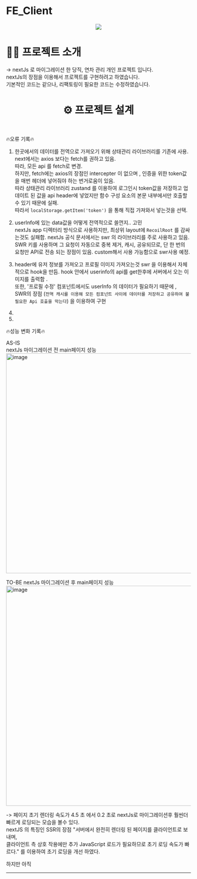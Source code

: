 # FE_Client

<div style="text-align: center;">
  <img src="https://github.com/FastCampus-Mini5/BE_server/assets/86757234/55cceba1-9349-4336-9439-8fd86e195f24"/>
</div>

<h1> 🐻‍❄ 프로젝트 소개</h1>
-> nextJs 로 마이그레이션 한 당직, 연차 관리 개인 프로젝트 입니다. <br> nextJs의 장점을 이용해서 프로젝트를 구현하려고 하였습니다.<br>
기본적인 코드는 같으나, 리팩토링이 필요한 코드는 수정하였습니다.

<div align=center><h1> ⚙ 프로젝트 설계 </h1></div><br>


🔥오류 기록🔥<br>
1. 한곳에서의 데이터를 전역으로 가져오기 위해 상태관리 라이브러리를 기존에 사용. next에서는 axios 보다는 fetch를 권하고 있음.<br>
따라, 모든 api 를 fetch로 변경. <br>
하지만, fetch에는 axios의 장점인 intercepter 이 없으며 , 인증을 위한 token값을 매번 헤더에 넣어줘야 하는 번거로움이 있음.<br>
따라 상태관리 라이브러리 zustand 를 이용하여 로그인시 token값을 저장하고 업데이트 된 값을 api header에 넣었지만 함수 구성 요소의 본문 내부에서만 호출할수 있기 때문에 실패.<br>
따라서 `localStorage.getItem('token')` 을 통해 직접 가져와서 넣는것을 선택. <br>

2.  userInfo에 있는 data값을 어떻게 전역적으로 쓸껀지.. 고민  <br>
nextJs app 디렉터리 방식으로 사용하지만, 최상위 layout에 `RecoilRoot` 를  감싸는것도 실패함. nextJs 공식 문서에서는 swr 의 라이브러리를 주로 사용하고 있음. <br>
SWR 키를 사용하며 그 요청이 자동으로 중복 제거, 캐시, 공유되므로, 단 한 번의 요청만 API로 전송 되는 장점이 있음. custom해서 사용 가능함으로 swr사용 예정.

3. header에 유저 정보를 가져오고 프로필 이미지 가져오는것 swr 을 이용해서 자체적으로 hook을 만듬. hook 안에서 userinfo의 api를 get한후에 서버에서 오는 이미지를 출력함 . <br>
또한, '프로필 수정' 컴포넌트에서도 userInfo 의 데이터가 필요하기 때문에 , <br/>
SWR의 장점 (`전역 캐시를 이용해 모든 컴포넌트 사이에 데이터를 저장하고 공유하여 불필요한 Api 호출을 막는다`) 을 이용하여 구현 


5. 





6.
🔥성능 변화 기록🔥<br>

AS-IS <br>
 nextJs 마이그레이션 전 main페이지 성능<br> 
<img width="600" height="600" alt="image" src="https://github.com/hahahaday12/Next-Annual-Duty/assets/101441685/b7aa7be6-44a9-48ce-98fd-2735d2d2d7dd"><br>

TO-BE
 nextJs 마이그레이션 후 main페이지 성능<br> 
<img width="600" height="600" alt="image" src="https://github.com/hahahaday12/Next-Annual-Duty/assets/101441685/a54534c5-03b6-431d-b269-0b366776fd2e"><br>

-> 페이지 초기 렌더링 속도가 4.5 초 에서 0.2 초로  nextJs로 마이그레이션후 훨씬더 빠르게 로딩되는 모습을 볼수 있다. <br>
nextJS 의 특징인 SSR의 장점 "서버에서 완전히 렌더링 된 페이지를 클라이언트로 보내며,<br>
클라이언트 측 상호 작용에만 추가 JavaScript 로드가 필요하므로 초기 로딩 속도가 빠르다." 를 이용하여 초기 로딩을 개선 하였다.

하지만 아직 



-------

